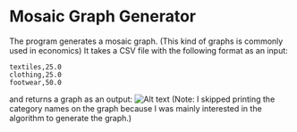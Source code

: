 # Mosaic Graph Generator

The program generates a mosaic graph. (This kind of graphs is commonly used in economics)
It takes a CSV file with the following format as an input:
```
textiles,25.0
clothing,25.0
footwear,50.0
```
and returns a graph as an output:
![Alt text](.output/out_data6.png "Mosaic Graph")
(Note: I skipped printing the category names on the graph because I was mainly interested in the algorithm to generate the graph.) 